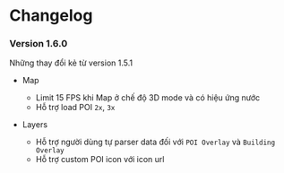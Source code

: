 # Changelog

### Version 1.6.0

Những thay đổi kẻ từ version 1.5.1
- Map
  - Limit 15 FPS khi Map ở chế độ 3D mode và có hiệu ứng nước
  - Hỗ trợ load POI `2x`, `3x`

- Layers
  - Hỗ trợ người dùng tự parser data đối với `POI Overlay` và `Building Overlay`
  - Hỗ trợ custom POI icon với icon url
